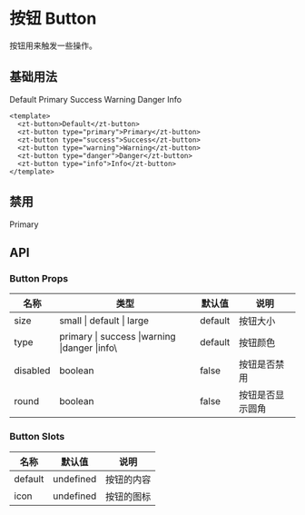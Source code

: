 # 按钮 Button

按钮⽤来触发⼀些操作。

## 基础⽤法

<script setup lang="ts">
const handleClick = () =>{
 alert('1')
}
</script>

<zt-button>Default</zt-button>
<zt-button type="primary">Primary</zt-button>
<zt-button type="success">Success</zt-button>
<zt-button type="warning">Warning</zt-button>
<zt-button type="danger">Danger</zt-button>
<zt-button type="info">Info</zt-button>

```vue
<template>
  <zt-button>Default</zt-button>
  <zt-button type="primary">Primary</zt-button>
  <zt-button type="success">Success</zt-button>
  <zt-button type="warning">Warning</zt-button>
  <zt-button type="danger">Danger</zt-button>
  <zt-button type="info">Info</zt-button>
</template>
```

## 禁⽤

<zt-button type="primary" disabled>Primary</zt-button>

## API

### Button Props

| 名称     | 类型                                           | 默认值  | 说明             |
| -------- | ---------------------------------------------- | ------- | ---------------- |
| size     | small \| default \| large                      | default | 按钮⼤⼩         |
| type     | primary \| success \|warning \|danger \|info\  | default | 按钮颜⾊         |
| disabled | boolean                                        | false   | 按钮是否禁⽤     |
| round    | boolean                                        | false   | 按钮是否显示圆⻆ |

### Button Slots

| 名称    | 默认值    | 说明       |
| ------- | --------- | ---------- |
| default | undefined | 按钮的内容 |
| icon    | undefined | 按钮的图标 |
